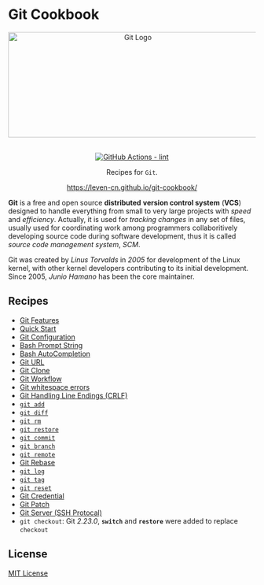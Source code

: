 # Git Cookbook

<section align="center">
  <img src="https://leven-cn.github.io/git-cookbook/img/git-logo.png"
    alt="Git Logo" width="512" height="214" style="text-align:center;" title="Git Logo">
  <br><br>
  <p>
    <a href="https://github.com/leven-cn/git-cookbook/actions/workflows/lint.yml">
      <img src="https://github.com/leven-cn/git-cookbook/actions/workflows/lint.yml/badge.svg"
      alt="GitHub Actions - lint" style="max-width:100%;">
    </a>
  </p>
  <p>Recipes for <code>Git</code>.</p>
  <p><a href="https://leven-cn.github.io/git-cookbook/">https://leven-cn.github.io/git-cookbook/</a></p>
</section>

**Git** is a free and open source **distributed** **version control system** (**VCS**) designed
to handle everything from small to very large projects with *speed* and *efficiency*.
Actually, it is used for *tracking changes* in any set of files,
usually used for coordinating work among programmers collaboritively developing source code
during software development, thus it is called *source code management system*, *SCM*.

Git was created by *Linus Torvalds* in *2005* for development of the Linux kernel,
with other kernel developers contributing to its initial development.
Since 2005, *Junio Hamano* has been the core maintainer.

## Recipes

- [Git Features](https://leven-cn.github.io/git-cookbook/recipes/features)
- [Quick Start](https://leven-cn.github.io/git-cookbook/recipes/quickstart)
- [Git Configuration](https://leven-cn.github.io/git-cookbook/recipes/git_config)
- [Bash Prompt String](https://leven-cn.github.io/git-cookbook/recipes/bash_prompt)
- [Bash AutoCompletion](https://leven-cn.github.io/git-cookbook/recipes/bash_autocompletion)
- [Git URL](https://leven-cn.github.io/git-cookbook/recipes/git_url)
- [Git Clone](https://leven-cn.github.io/git-cookbook/recipes/git_clone)
- [Git Workflow](https://leven-cn.github.io/git-cookbook/recipes/git_workflow)
- [Git whitespace errors](https://leven-cn.github.io/git-cookbook/recipes/git_whitespace_errors)
- [Git Handling Line Endings (CRLF)](https://leven-cn.github.io/git-cookbook/recipes/git_line_endings)
- [`git add`](https://leven-cn.github.io/git-cookbook/recipes/git_add)
- [`git diff`](https://leven-cn.github.io/git-cookbook/recipes/git_diff)
- [`git rm`](https://leven-cn.github.io/git-cookbook/recipes/git_rm)
- [`git restore`](https://leven-cn.github.io/git-cookbook/recipes/git_restore)
- [`git commit`](https://leven-cn.github.io/git-cookbook/recipes/git_commit)
- [`git branch`](https://leven-cn.github.io/git-cookbook/recipes/git_branch)
- [`git remote`](https://leven-cn.github.io/git-cookbook/recipes/git_remote)
- [Git Rebase](https://leven-cn.github.io/git-cookbook/recipes/git_rebase)
- [`git log`](https://leven-cn.github.io/git-cookbook/recipes/git_log)
- [`git tag`](https://leven-cn.github.io/git-cookbook/recipes/git_tag)
- [`git reset`](https://leven-cn.github.io/git-cookbook/recipes/git_reset)
- [Git Credential](https://leven-cn.github.io/git-cookbook/recipes/git_credential)
- [Git Patch](https://leven-cn.github.io/git-cookbook/recipes/git_patch)
- [Git Server (SSH Protocal)](https://leven-cn.github.io/git-cookbook/recipes/git_ssh_server)
- `git checkout`: Git *2.23.0*, **`switch`** and **`restore`** were added to replace `checkout`

## License

[MIT License](https://github.com/leven-cn/git-cookbook/blob/main/LICENSE)
